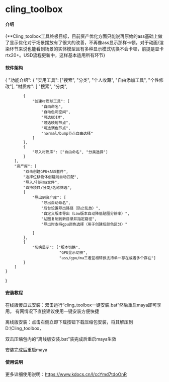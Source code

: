 # cling_toolbox

#### 介绍
{**Cling_toolbox工具终极目标，目前资产优化方面只能说再原始的ass基础上做了显示优化对于场景摆放有了很大的改善，不再像ass显示那样卡顿，对于动画/渲染环节来说也能看到场景的实体模型且有多种显示模式切换不会卡顿，前提是显卡rtx20+。USD流程更新中，这样基本适用所有环节}

#### 软件架构
{
    "功能介绍": {
        "实用工具": ["搜索", 
                    "分类",
                    "个人收藏",
                    "自由添加工具",
                    "个性修改"],
        "材质库": [
            "搜索",
            "分类",
            
            {
                "创建材质球工具": [
                    "自由命名",
                    "自动色彩空间",
                    "可选UDIM",
                    "可选映射节点",
                    "可选调色节点",
                    "normal/bump节点自由选择"
                ]
            },
            {
                "导入材质库": ["自由命名", "分类选择"]
            }
        ],
        "资产库": [
            "双击创建GPU+ASS套件",
            "选择位移物体创建则自动匹配",
            "导入/引用ma文件",
            "自持项目/分类/名称筛选",
            {
                "导出到资产库": [
                    "导出自动命名",
                    "后台设置导出路径（防止乱放）",
                    "自定义版本导出（Low版本自动降低贴图分辨率）",
                    "贴图复制到新目录并指定路径",
                    "导出时支持gpu颜色选择（用于创建后颜色区分）"
                    
                ]
            },
            {
                "切换显示": ["版本切换", 
                            "GPU显示切换",
                            "ass/gpu/ma三者互相转换支持单一存在或者多个存在"]
            }
        ]
    }
}


#### 安装教程

在线版傻瓜式安装：双击运行“cling_toolbox一键安装.bat”然后重启maya即可享用。
有网情况下直接建议使用一键安装方便快捷

 

离线版安装：点击右侧立即下载按钮下载压缩包安装，将其解压到D:\Cling_toolbox，

双击压缩包内的“离线版安装.bat”装完成后重启maya生效

安装完成后重启maya



#### 使用说明

更多详细使用说明：https://www.kdocs.cn/l/ccYmd7tdoOnR



